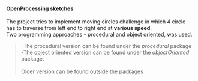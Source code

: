 <h4>OpenProcessing sketches</h4>

The project tries to implement moving circles challenge in which 4 circle has to traverse from left end to right end at **various speed**.<br>
Two programming approaches - procedural and object oriented, was used.<br>
>-The procedural version can be found under the *procedural* package<br>
>-The object oriented version can be found under the *objectOriented* package.<br><br>
Older version can be found outside the packages
